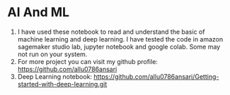 # AI And ML 
1. I have used these notebook to read and understand the basic of machine learning and deep learning. I have tested the code in amazon sagemaker studio lab, jupyter notebook and google colab. Some may not run on your system.
2. For more project you can visit my github profile: https://github.com/allu0786ansari
3. Deep Learning notebook: https://github.com/allu0786ansari/Getting-started-with-deep-learning.git
